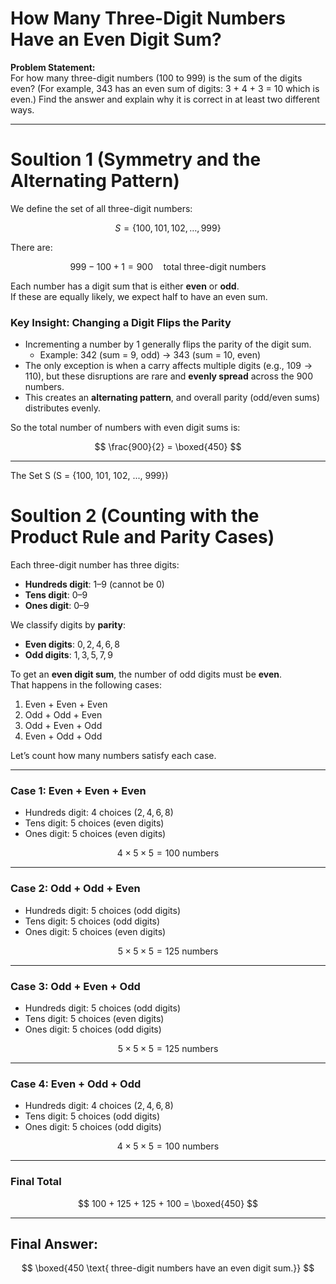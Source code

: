 # How Many Three-Digit Numbers Have an Even Digit Sum?

**Problem Statement:**  
For how many three-digit numbers (100 to 999) is the sum of the digits even? (For example, 343 has an even sum of digits: 3 + 4 + 3 = 10 which is even.) Find the answer and explain why it is correct in at least two different ways.

---

# Soultion 1 (Symmetry and the Alternating Pattern)

We define the set of all three-digit numbers:

$$
S = \{100, 101, 102, \dots, 999\}
$$

There are:

$$
999 - 100 + 1 = 900 \quad \text{total three-digit numbers}
$$

Each number has a digit sum that is either **even** or **odd**.  
If these are equally likely, we expect half to have an even sum.

### Key Insight: Changing a Digit Flips the Parity

- Incrementing a number by 1 generally flips the parity of the digit sum.
  - Example: $342$ (sum = 9, odd) → $343$ (sum = 10, even)
- The only exception is when a carry affects multiple digits (e.g., $109 \rightarrow 110$), but these disruptions are rare and **evenly spread** across the 900 numbers.
- This creates an **alternating pattern**, and overall parity (odd/even sums) distributes evenly.

So the total number of numbers with even digit sums is:

$$
\frac{900}{2} = \boxed{450}
$$

---

The Set S (S =  {100, 101, 102, ..., 999})



# Soultion 2 (Counting with the Product Rule and Parity Cases)

Each three-digit number has three digits:  
- **Hundreds digit**: 1–9 (cannot be 0)
- **Tens digit**: 0–9
- **Ones digit**: 0–9

We classify digits by **parity**:  
- **Even digits**: $0, 2, 4, 6, 8$  
- **Odd digits**: $1, 3, 5, 7, 9$

To get an **even digit sum**, the number of odd digits must be **even**.  
That happens in the following cases:

1. Even + Even + Even  
2. Odd + Odd + Even  
3. Odd + Even + Odd  
4. Even + Odd + Odd

Let’s count how many numbers satisfy each case.

---

### Case 1: Even + Even + Even

- Hundreds digit: 4 choices ($2, 4, 6, 8$)
- Tens digit: 5 choices (even digits)
- Ones digit: 5 choices (even digits)

$$
4 \times 5 \times 5 = 100 \text{ numbers}
$$

---

### Case 2: Odd + Odd + Even

- Hundreds digit: 5 choices (odd digits)
- Tens digit: 5 choices (odd digits)
- Ones digit: 5 choices (even digits)

$$
5 \times 5 \times 5 = 125 \text{ numbers}
$$

---

### Case 3: Odd + Even + Odd

- Hundreds digit: 5 choices (odd digits)
- Tens digit: 5 choices (even digits)
- Ones digit: 5 choices (odd digits)

$$
5 \times 5 \times 5 = 125 \text{ numbers}
$$

---

### Case 4: Even + Odd + Odd

- Hundreds digit: 4 choices ($2, 4, 6, 8$)
- Tens digit: 5 choices (odd digits)
- Ones digit: 5 choices (odd digits)

$$
4 \times 5 \times 5 = 100 \text{ numbers}
$$

---

### Final Total

$$
100 + 125 + 125 + 100 = \boxed{450}
$$

---

## Final Answer:
$$
\boxed{450 \text{ three-digit numbers have an even digit sum.}}
$$

